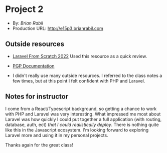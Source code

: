 # Project 2
+ By: *Brian Rabil*
+ Production URL: <http://e15p3.brianrabil.com>

## Outside resources

- [Laravel From Scratch 2022](https://www.youtube.com/watch?v=MYyJ4PuL4pY) Used this resource as a quick review.

- [PGP Documentation](https://www.php.net/docs.php)

- I didn't really use many outside resources. I referred to the class notes a few times, but at this point I felt confident with PHP and Laravel.


## Notes for instructor

I come from a React/Typescript background, so getting a chance to work with PHP and Laravel was very interesting. What impressed me most about Laravel was how quickly I could put together a full application (with routing, database, auth, ect) *that I could realistically deploy*. There is nothing quite like this in the Javascript ecosystem. I'm looking forward to exploring Laravel more and using it in my personal projects.

Thanks again for the great class!
